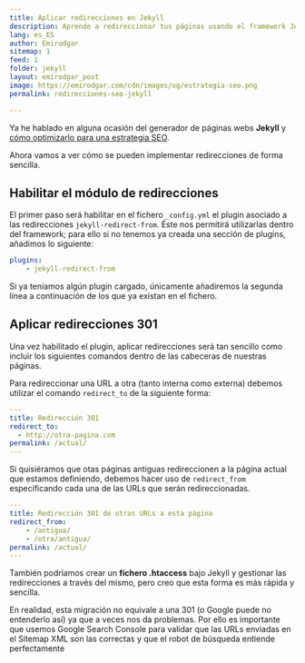 ```yaml
---
title: Aplicar redirecciones en Jekyll
description: Aprende a redireccionar tus páginas usando el framework Jekyll
lang: es_ES
author: Emirodgar
sitemap: 1
feed: 1
folder: jekyll
layout: emirodgar_post
image: https://emirodgar.com/cdn/images/og/estrategia-seo.png
permalink: redirecciones-seo-jekyll

---
```



Ya he hablado en alguna ocasión del generador de páginas webs **Jekyll** y [cómo optimizarlo para una estrategia SEO](optimizacion-seo-jekyll).

Ahora vamos a ver cómo se pueden implementar redirecciones de forma sencilla.

## Habilitar el módulo de redirecciones

El primer paso será habilitar en el fichero ```_config.yml``` el plugin asociado a las redirecciones `jekyll-redirect-from`. Éste nos permitirá utilizarlas dentro del framework; para ello si no tenemos ya creada una sección de plugins, añadimos lo siguiente:

```yml
plugins:  
    - jekyll-redirect-from
```

Si ya teníamos algún plugin cargado, únicamente añadiremos la segunda línea a continuación de los que ya existan en el fichero.

## Aplicar redirecciones 301

Una vez habilitado el plugin, aplicar redirecciones será tan sencillo como incluir los siguientes comandos dentro de las cabeceras de nuestras páginas.

Para redireccionar una URL a otra (tanto interna como externa) debemos utilizar el comando `redirect_to` de la siguiente forma:

```yml
---
title: Redirección 301
redirect_to:
  - http://otra-pagina.com
permalink: /actual/
---
```

Si quisiéramos que otas páginas antiguas redireccionen a la página actual que estamos definiendo, debemos hacer uso de `redirect_from` especificando cada una de las URLs que serán redireccionadas.

```yml
---
title: Redirección 301 de otras URLs a esta página 
redirect_from:
    - /antigua/
    - /otra/antigua/
permalink: /actual/
---
``` 


También podríamos crear un **fichero .htaccess** bajo Jekyll y gestionar las redirecciones a través del mismo, pero creo que esta forma es más rápida y sencilla.

En realidad, esta migración no equivale a una 301 (o Google puede no entenderlo así) ya que a veces nos da problemas. Por ello es importante que usemos Google Search Console para validar que las URLs enviadas en el Sitemap XML son las correctas y que el robot de búsqueda entiende perfectamente
<!--stackedit_data:
eyJoaXN0b3J5IjpbLTE3NDc5Njc0OTAsLTk0NTM1MTc5MSwxMT
gwMTMwNzUsNjYyMjcyMzQ1LC0xOTY0ODM2NzY0XX0=
-->
